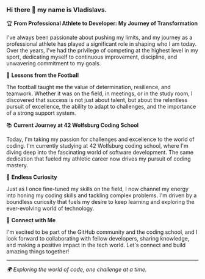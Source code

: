 ### Hi there 👋 my name is Vladislavs.


🏆 **From Professional Athlete to Developer: My Journey of Transformation**

I've always been passionate about pushing my limits, and my journey as a professional athlete has played a significant role in shaping who I am today. Over the years, I've had the privilege of competing at the highest level in my sport, dedicating myself to continuous improvement, discipline, and unwavering commitment to my goals.

🧠 **Lessons from the Football**

The football taught me the value of determination, resilience, and teamwork. Whether it was on the field, in meetings, or in the study room, I discovered that success is not just about talent, but about the relentless pursuit of excellence, the ability to adapt to challenges, and the importance of a strong support system.

📚 **Current Journey at 42 Wolfsburg Coding School**

Today, I'm taking my passion for challenges and excellence to the world of coding. I'm currently studying at 42 Wolfsburg coding school, where I'm diving deep into the fascinating world of software development. The same dedication that fueled my athletic career now drives my pursuit of coding mastery.

🌟 **Endless Curiosity**

Just as I once fine-tuned my skills on the field, I now channel my energy into honing my coding skills and tackling complex problems. I'm driven by a boundless curiosity that fuels my desire to keep learning and exploring the ever-evolving world of technology.

🤝 **Connect with Me**

I'm excited to be part of the GitHub community and the coding school, and I look forward to collaborating with fellow developers, sharing knowledge, and making a positive impact in the tech world. Let's connect and build amazing things together!

---

*🌍 Exploring the world of code, one challenge at a time.*


<!--
**gabx13/gabx13** is a ✨ _special_ ✨ repository because its `README.md` (this file) appears on your GitHub profile.

Here are some ideas to get you started:

- 🔭 I’m currently working on ...
- 🌱 I’m currently learning ...
- 👯 I’m looking to collaborate on ...
- 🤔 I’m looking for help with ...
- 💬 Ask me about ...
- 📫 How to reach me: ...
- 😄 Pronouns: ...
- ⚡ Fun fact: ...
-->

